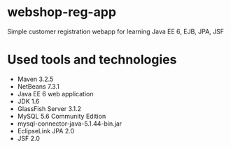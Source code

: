# webshop-reg-app
Simple customer registration webapp for learning Java EE 6, EJB, JPA, JSF 

# Used tools and technologies
* Maven 3.2.5 
* NetBeans 7.3.1
* Java EE 6 web application
* JDK 1.6
* GlassFish Server 3.1.2
* MySQL 5.6 Community Edition 
* mysql-connector-java-5.1.44-bin.jar 
* EclipseLink JPA 2.0
* JSF 2.0
